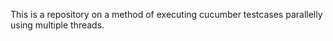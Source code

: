 This is a repository on a method of executing cucumber testcases parallelly using multiple threads.
